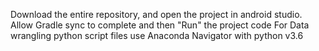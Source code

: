 Download the entire repository, and open the project in android studio.
Allow Gradle sync to complete and then "Run" the project code
For Data wrangling python script files use Anaconda Navigator with python v3.6
